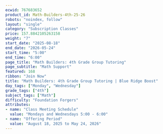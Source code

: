 ```yaml
---
ecwid: 767683652
product_id: Math-Builders-4th-25-26
robots: "noindex, follow"
layout: "single"
category: "Subscription Classes"
price: 157.8842105263158
weight: "7"
start_date: "2025-08-18"
end_date: "2026-05-24"
start_time: "5:00"
end_time: "6:00"
page_title: "Math Builders: 4th Grade Group Tutoring"
page_subtitle: "Math Support"
featured: 168
ribbon: "Join Now"
title: "Math Builders: 4th Grade Group Tutoring | Blue Ridge Boost"
day_tags: ["Monday", "Wednesday"]
grade_tags: ["4th"]
subject_tags: ["Math"]
difficulty: "Foundation Forgers"
attributes:
- name: "Class Meeting Schedule"
  value: "Mondays and Wednesdays 5:00 - 6:00"
- name: "Offering Period"
  value: "August 18, 2025 to May 24, 2026"
---
```

